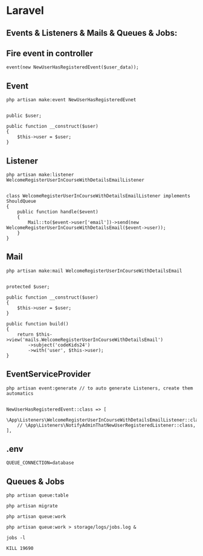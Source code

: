 # Laravel

## Events & Listeners & Mails & Queues & Jobs:

## Fire event in controller

```
event(new NewUserHasRegisteredEvent($user_data));
```

## Event

```
php artisan make:event NewUserHasRegisteredEvnet


public $user;

public function __construct($user)
{
    $this->user = $user;
}
```

## Listener

```
php artisan make:listener WelcomeRegisterUserInCourseWithDetailsEmailListener


class WelcomeRegisterUserInCourseWithDetailsEmailListener implements ShouldQueue
{
    public function handle($event)
    {
        Mail::to($event->user['email'])->send(new WelcomeRegisterUserInCourseWithDetailsEmail($event->user));
    }
}
```

## Mail

```
php artisan make:mail WelcomeRegisterUserInCourseWithDetailsEmail


protected $user;

public function __construct($user)
{
    $this->user = $user;
}

public function build()
{
    return $this->view('mails.WelcomeRegisterUserInCourseWithDetailsEmail')
        ->subject('codeKids24')
        ->with('user', $this->user);
}
```

## EventServiceProvider

```
php artisan event:generate // to auto generate Listeners, create them automatics


NewUserHasRegisteredEvent::class => [
    \App\Listeners\WelcomeRegisterUserInCourseWithDetailsEmailListener::class,
    // \App\Listeners\NotifyAdminThatNewUserRegisteredListener::class,
],
```

## .env

```
QUEUE_CONNECTION=database
```

## Queues & Jobs

```
php artisan queue:table

php artisan migrate

php artisan queue:work

php artisan queue:work > storage/logs/jobs.log &

jobs -l

KILL 19690
```
